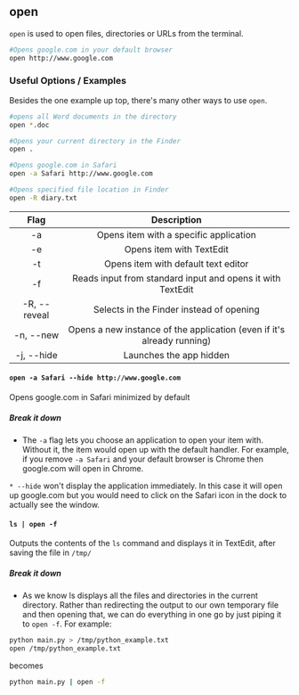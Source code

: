 ---
---

open
-------

`open` is used to open files, directories or URLs from the terminal. 

~~~ bash
#Opens google.com in your default browser
open http://www.google.com
~~~

<!--more-->

### Useful Options / Examples
Besides the one example up top, there's many other ways to use `open`.

~~~ bash
#opens all Word documents in the directory
open *.doc

#Opens your current directory in the Finder
open .

#Opens google.com in Safari
open -a Safari http://www.google.com

#Opens specified file location in Finder
open -R diary.txt
~~~

|     Flag     |               Description                |
| :----------: | :--------------------------------------: |
|      -a      |  Opens item with a specific application  |
|      -e      |         Opens item with TextEdit         |
|      -t      |   Opens item with default text editor    |
|      -f      | Reads input from standard input and opens it with TextEdit |
| -R, --reveal | Selects in the Finder instead of opening |
|  -n, --new   | Opens a new instance of the application (even if it's already running) |
|  -j, --hide  |         Launches the app hidden          |


#### `open -a Safari --hide http://www.google.com`
Opens google.com in Safari minimized by default

##### Break it down
* The `-a` flag lets you choose an application to open your item with. Without it, the item would open up with the default handler. For example, if you remove `-a Safari` and your default browser is Chrome then google.com will open in Chrome.

`* --hide` won't display the application immediately. In this case it will open up google.com but you would need to click on the Safari icon in the dock to actually see the window.

#### `ls | open -f`
Outputs the contents of the `ls` command and displays it in TextEdit, after saving the file in `/tmp/`

##### Break it down
* As we know ls displays all the files and directories in the current directory. Rather than redirecting the output to our own temporary file and then opening that, we can do everything in one go by just piping it to `open -f`. For example: 

~~~bash
python main.py > /tmp/python_example.txt 
open /tmp/python_example.txt
~~~

becomes 

~~~bash
python main.py | open -f
~~~

